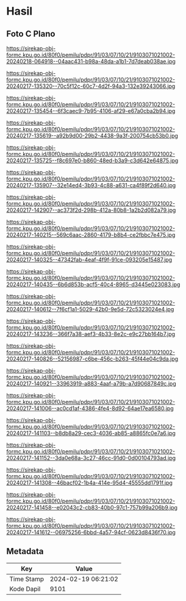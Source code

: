 # Hasil

## Foto C Plano

https://sirekap-obj-formc.kpu.go.id/80f0/pemilu/pdpr/91/03/07/10/21/9103071021002-20240218-064918--04aac431-b98a-48da-a1b1-7d7deab038ae.jpg

https://sirekap-obj-formc.kpu.go.id/80f0/pemilu/pdpr/91/03/07/10/21/9103071021002-20240217-135320--70c5f12c-60c7-4d2f-94a3-132e39243066.jpg

https://sirekap-obj-formc.kpu.go.id/80f0/pemilu/pdpr/91/03/07/10/21/9103071021002-20240217-135454--6f3caec9-7b95-4106-af29-e67a0cba2b94.jpg

https://sirekap-obj-formc.kpu.go.id/80f0/pemilu/pdpr/91/03/07/10/21/9103071021002-20240217-135619--a92b9d00-29b2-4438-9a3f-200754cb53b0.jpg

https://sirekap-obj-formc.kpu.go.id/80f0/pemilu/pdpr/91/03/07/10/21/9103071021002-20240217-135725--f8c697e0-b860-48ed-b3a9-c3d642e64875.jpg

https://sirekap-obj-formc.kpu.go.id/80f0/pemilu/pdpr/91/03/07/10/21/9103071021002-20240217-135907--32e14ed4-3b93-4c88-a631-ca4f89f2d640.jpg

https://sirekap-obj-formc.kpu.go.id/80f0/pemilu/pdpr/91/03/07/10/21/9103071021002-20240217-142907--ac373f2d-298b-412a-80b8-1a2b2d082a79.jpg

https://sirekap-obj-formc.kpu.go.id/80f0/pemilu/pdpr/91/03/07/10/21/9103071021002-20240217-140215--569c6aac-2860-4179-b8b4-ce2fbbc7e475.jpg

https://sirekap-obj-formc.kpu.go.id/80f0/pemilu/pdpr/91/03/07/10/21/9103071021002-20240217-140325--47342fab-4eaf-4f9f-91ce-093205e15487.jpg

https://sirekap-obj-formc.kpu.go.id/80f0/pemilu/pdpr/91/03/07/10/21/9103071021002-20240217-140435--6b6d853b-acf5-40c4-8965-d3445e023083.jpg

https://sirekap-obj-formc.kpu.go.id/80f0/pemilu/pdpr/91/03/07/10/21/9103071021002-20240217-140612--7f6cf1a1-5029-42b0-9e5d-72c5323024e4.jpg

https://sirekap-obj-formc.kpu.go.id/80f0/pemilu/pdpr/91/03/07/10/21/9103071021002-20240217-143236--366f7a38-aef3-4b33-8e2c-e9c27bb164b7.jpg

https://sirekap-obj-formc.kpu.go.id/80f0/pemilu/pdpr/91/03/07/10/21/9103071021002-20240217-140826--52156987-c6be-456c-b263-45f44e04c9da.jpg

https://sirekap-obj-formc.kpu.go.id/80f0/pemilu/pdpr/91/03/07/10/21/9103071021002-20240217-140921--33963919-a883-4aaf-a79b-a7d90687849c.jpg

https://sirekap-obj-formc.kpu.go.id/80f0/pemilu/pdpr/91/03/07/10/21/9103071021002-20240217-141006--ac0cd1af-4386-4fe4-8d92-64ae17ea6580.jpg

https://sirekap-obj-formc.kpu.go.id/80f0/pemilu/pdpr/91/03/07/10/21/9103071021002-20240217-141103--b8db8a29-cec3-4036-ab85-a8865fc0e7a6.jpg

https://sirekap-obj-formc.kpu.go.id/80f0/pemilu/pdpr/91/03/07/10/21/9103071021002-20240217-141152--3da0e68a-3c27-46cc-91d0-0d00104793ad.jpg

https://sirekap-obj-formc.kpu.go.id/80f0/pemilu/pdpr/91/03/07/10/21/9103071021002-20240217-141308--46bacf02-1b4a-414e-95d4-45555dd1791f.jpg

https://sirekap-obj-formc.kpu.go.id/80f0/pemilu/pdpr/91/03/07/10/21/9103071021002-20240217-141458--e02043c2-cb83-40b0-97c1-757b99a206b9.jpg

https://sirekap-obj-formc.kpu.go.id/80f0/pemilu/pdpr/91/03/07/10/21/9103071021002-20240217-141612--06975256-6bbd-4a57-94cf-0623d8436f70.jpg


## Metadata

| Key        | Value               |
| ---------- | ------------------- |
| Time Stamp | 2024-02-19 06:21:02 |
| Kode Dapil | 9101                |



